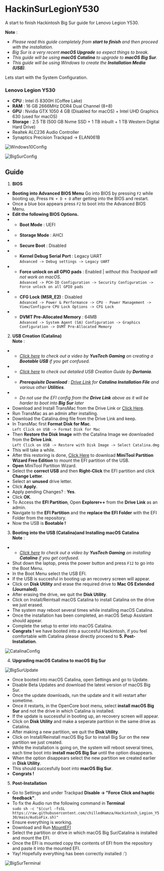 # HackinSurLegionY530

A start to finish Hackintosh Big Sur guide for Lenovo Legion Y530.

**Note** :
* _Please read this guide completely from **start to finish** and then proceed with the installation._
* _Big Sur is a very recent **macOS Upgrade** so expect things to break._
* _This guide will be using **macOS Catalina** to upgrade to **macOS Big Sur**._
* _This guide will be using Windows to create the **Installation Media (USB)**._


Lets start with the System Configuration.

### Lenovo Legion Y530

* **CPU** : Intel i5 8300H (Coffee Lake)
* **RAM** : 16 GB 2666MHz DDR4 Dual Channel (8+8)
* **GPU** : Nvidia GTX 1050 4 GB (Disabled for macOS) + Intel UHD Graphics 630 (used for macOS)
* **Storage** : 2.5 TB (500 GB Nvme SSD + 1 TB inbuilt + 1 TB Western Digital Hard Drive)
* Realtek ALC236 Audio Controller
* Synaptics Precision Trackpad -> ELAN061B  

![Windows10Config](https://i.ibb.co/kqFQC2q/Screenshot-8.png)  

![BigSurConfig](https://i.ibb.co/x1wDTRk/Screenshot-2021-04-27-at-7-56-34-PM.png)
## Guide 

1. **BIOS** 
* **Booting into Advanced BIOS Menu** Go into BIOS by pressing `F2` while booting up, Press `FN + D + O` after getting into the BIOS and restart.
* Once a blue box appears press `F2` to boot into the Advanced BIOS Menu.
* **Edit the following BIOS Options.**
* * **Boot Mode** : UEFI
* * **Storage Mode** : AHCI
* * **Secure Boot** : Disabled
* * **Kernel Debug Serial Port** : Legacy UART  
`Advanced -> Debug settings -> Legacy UART`
* * **Force unlock on all GPIO pads** : Enabled | _without this Trackpad will not work on macOS._  
`Advanced -> PCH-IO Configuration -> Security Configuration -> Force unlock on all GPIO pads`
* * **CFG Lock (MSR_E2)** : Disabled  
`Advanced -> Power & Performance -> CPU - Power Management -> View/Configure CPU Lock Options -> CFG Lock`
* * **DVMT Pre-Allocated Memory** : 64MB  
`Advanced -> System Agent (SA) Configuration -> Graphics Configuration -> DVMT Pre-Allocated Memory`

2. **USB Creation (Catalina)**  
**Note** :

* * _[Click here](https://www.youtube.com/watch?v=xdwO2MCtff0&t=1s) to check out a video by **YusTech Gaming** on creating a **Bootable USB** if you get confused._
* * _[Click here](https://dortania.github.io/OpenCore-Install-Guide/installer-guide/) to check out detailed USB Creation Guide by **Dortania**._
* * _**Prerequisite Download** : [Drive Link](https://drive.google.com/drive/folders/1vQqY8Y9yOE6oD-broLZJ9kY_C7lwiJwf) for **Catalina Installation File** and various other **Utilities**._
* * _Do not use the EFI config from the **Drive Link** above as it will be harder to boot into **Big Sur** later_
 * Download and Install TransMac from the Drive Link or [Click Here](https://transmac.en.uptodown.com/windows).
 * Run TransMac as an admin after installing.
 * Download the Catalina.dmg file from the Drive Link and keep.
 * In TransMac first **Format Disk for Mac**.  
 `Left Click on USB -> Format Disk for Mac`
 * Then **Restore the Disk Image** with the Catalina Image we downloaded from the **Drive Link**.  
 `Left Click on USB -> Restore with Disk Image -> Select Catalina.dmg`
 *  This will take a while.
 * After this restoring is done, [Click Here](https://www.partitionwizard.com/free-partition-manager.html) to download **MiniTool Partition Wizard Free Edition** to mount the EFI partition of the USB.
 * **Open** MiniTool Partition Wizard.
 * Select the **correct USB** and then **Right-Click** the EFI partition and click **Change Letter**.
 * Select an **unused** drive letter.
 * Click **Apply**.
 * Apply pending Changes? : **Yes**.
 * Click **OK**.
 * To Access the **EFI Partition**, Open **Explorer++** from the **Drive Link** as an admin.
 * Navigate to the **EFI Partition** and the **replace the EFI Folder** with the EFI Folder from the repository.
 * Now the USB is **Bootable !** 

3. **Booting into the USB (Catalina)and Installing macOS Catalina**  
**Note** :

* * _[Click here](https://www.youtube.com/watch?v=QgR28BOjPmU&t=247s) to check out a video by **YusTech Gaming** on installing **Catalina** if you get confused._
* Shut down the laptop, press the power button and press `F12` to go into the Boot Menu.
* In the Boot Menu select the USB EFI.
* If the USB is succesful in booting up an recovery screen will appear. 
* Click on **Disk Utility** and erase the required drive to **Mac OS Extended (Journaled)**.
* After erasing the drive, we quit the **Disk Utility**.
* Click on Install/Reintsall macOS Catalina to install Catalina on the drive we just erased.
* The system may reboot several times while installing macOS Catalina.
* Once the installation has been completed, an macOS Setup Assistant should appear.
* Complete the setup to enter into macOS Catalina.
* **Congrats !** we have booted into a succesful Hackintosh, if you feel comfortable with Catalina please directly proceed to **5. Post-Installation**.

![CatalinaConfig](https://i.ibb.co/DDvKKxB/Screenshot-2021-04-27-at-8-13-36-AM.png)

4. **Upgrading macOS Catalina to macOS Big Sur**  

![BigSurUpdate](https://i.ibb.co/fnttvjz/Screenshot-2021-04-27-at-8-15-03-AM.png)
* Once booted into macOS Catalina, open Settings and go to Update.
* Disable Beta Updates and download the latest version of macOS Big Sur.
* Once the update downloads, run the update and it will restart after sometime.
* Once it restarts, in the OpenCore boot menu, select **install macOS Big Sur** and not the drive in which Catalina is installed.
* If the update is successful in booting up, an recovery screen will appear.
* Click on **Disk Utility** and make a seperate partition in the same drive as Catalina.
* After making a new partition, we quit the **Disk Utility**.
* Click on Install/Reinstall macOS Big Sur to install Big Sur on the new partition we just created.
* While the installation is going on, the system will reboot several times, each time boot into **install macOS Big Sur** until the option disappears.
* When the option disappears select the new partition we created earlier in **Disk Utility**.
* This should succesfully boot into **macOS Big Sur**.
* **Congrats !**

5. **Post-Installation**
* Go to Settings and under Trackpad **Disable -> "Force Click and haptic feedback"**.
* To fix the Audio run the following command in **Terminal**   
``sudo sh -c "$(curl -fsSL https://raw.githubusercontent.com/chilledHamza/Hackintosh_Legion_Y530/main/AudioFix.sh)"``
* Ensure everything is working. 
* Download and Run [MountEFI](https://github.com/corpnewt/MountEFI)
* Select the partition or drive in which macOS Big Sur/Catalina is installed and mount the EFI. 
* Once the EFI is mounted copy the contents of EFI from the repository and paste it into the mounted EFI.
* Yay! Hopefully everything has been correctly installed :')  

![BigSurTerminal](https://i.ibb.co/4FPrsDv/Screenshot-2021-04-27-at-7-58-24-PM.png)
